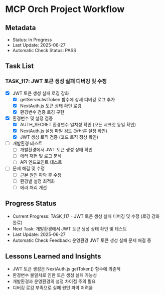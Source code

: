 # MCP Orch Project Workflow

## Metadata
- Status: In Progress
- Last Update: 2025-06-27
- Automatic Check Status: PASS

## Task List

### TASK_117: JWT 토큰 생성 실패 디버깅 및 수정
- [x] JWT 토큰 생성 실패 로깅 강화
  - [x] getServerJwtToken 함수에 상세 디버깅 로그 추가
  - [x] NextAuth.js 토큰 상태 확인 로깅
  - [x] 환경변수 검증 로깅 구현
- [x] 환경변수 및 설정 검증
  - [x] AUTH_SECRET 환경변수 일치성 확인 (모든 시크릿 동일 확인)
  - [x] NextAuth.js 설정 파일 검토 (올바른 설정 확인)
  - [x] JWT 생성 로직 검증 (코드 로직 정상 확인)
- [ ] 개발환경 테스트
  - [ ] 개발환경에서 JWT 토큰 생성 상태 확인
  - [ ] 에러 재현 및 로그 분석
  - [ ] API 엔드포인트 테스트
- [ ] 문제 해결 및 수정
  - [ ] 근본 원인 파악 후 수정
  - [ ] 환경별 설정 최적화
  - [ ] 에러 처리 개선

## Progress Status  
- Current Progress: TASK_117 - JWT 토큰 생성 실패 디버깅 및 수정 (로깅 강화 완료)
- Next Task: 개발환경에서 JWT 토큰 생성 상태 확인 및 테스트
- Last Update: 2025-06-27
- Automatic Check Feedback: 운영환경 JWT 토큰 생성 실패 문제 해결 중

## Lessons Learned and Insights
- JWT 토큰 생성은 NextAuth.js getToken() 함수에 의존적
- 환경변수 불일치로 인한 토큰 생성 실패 가능성
- 개발환경과 운영환경의 설정 차이점 주의 필요
- 디버깅 로깅 부족으로 실패 원인 파악 어려움